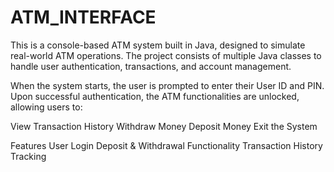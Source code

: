 # ATM_INTERFACE
This is a console-based ATM system built in Java, designed to simulate real-world ATM operations. The project consists of multiple Java classes to handle user authentication, transactions, and account management.

When the system starts, the user is prompted to enter their User ID and PIN. Upon successful authentication, the ATM functionalities are unlocked, allowing users to:

View Transaction History
Withdraw Money
Deposit Money
Exit the System

Features
User Login
Deposit & Withdrawal Functionality
Transaction History Tracking
